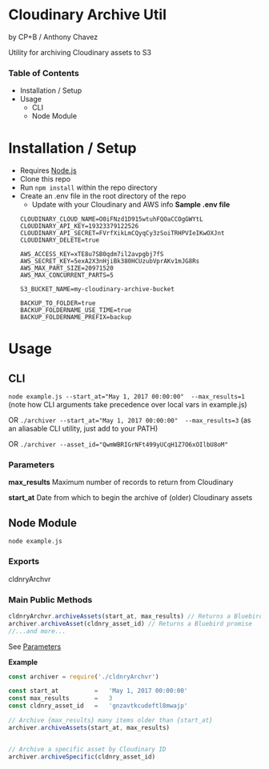 # Cloudinary Archive Util
by CP+B / Anthony Chavez

Utility for archiving Cloudinary assets to S3

### Table of Contents
<!-- MarkdownTOC -->

- Installation / Setup
- Usage
  - CLI
  - Node Module

<!-- /MarkdownTOC -->



# Installation / Setup

- Requires [Node.js](http://www.nodejs.com)
- Clone this repo
- Run `npm install` within the repo directory
- Create an .env file in the root directory of the repo
  - Update with your Cloudinary and AWS info
  **Sample .env file**
  ```
  CLOUDINARY_CLOUD_NAME=O0iFNzd1D915wtuhFQOaCCOgGWYtL
  CLOUDINARY_API_KEY=19323379122526
  CLOUDINARY_API_SECRET=FVrfXikLmCQyqCy3zSoiTRHPVIeIKwOXJnt
  CLOUDINARY_DELETE=true

  AWS_ACCESS_KEY=xTE8u7SB0qdm7il2avpgbj7fS
  AWS_SECRET_KEY=5exA2X3nHjiBk380HCUzubVprAKv1mJG8Rs
  AWS_MAX_PART_SIZE=20971520
  AWS_MAX_CONCURRENT_PARTS=5

  S3_BUCKET_NAME=my-cloudinary-archive-bucket

  BACKUP_TO_FOLDER=true
  BACKUP_FOLDERNAME_USE_TIME=true
  BACKUP_FOLDERNAME_PREFIX=backup
  ```



# Usage


## CLI

```node example.js --start_at="May 1, 2017 00:00:00"  --max_results=1```
(note how CLI arguments take precedence over local vars in example.js)

OR
```./archiver --start_at="May 1, 2017 00:00:00"  --max_results=3```
(as an aliasable CLI utility, just add to your PATH)

OR
```./archiver --asset_id="QwmWBRIGrNFt499yUCqH1Z7O6xOIlbU8oM"```

### Parameters

**max_results**
Maximum number of records to return from Cloudinary

**start_at**
Date from which to begin the archive of (older) Cloudinary assets


## Node Module

```node example.js```

### Exports
cldnryArchvr

### Main Public Methods
```javascript
cldnryArchvr.archiveAssets(start_at, max_results) // Returns a Bluebird promise
archiver.archiveAsset(cldnry_asset_id) // Returns a Bluebird promise
//...and more...
```
See [Parameters](#parameters)

**Example**
```javascript
const archiver = require('./cldnryArchvr')

const start_at          =   'May 1, 2017 00:00:00'
const max_results       =   3
const cldnry_asset_id   =   'gnzavtkcudeftl8mwajp'

// Archive {max_results} many items older than {start_at}
archiver.archiveAssets(start_at, max_results)


// Archive a specific asset by Cloudinary ID
archiver.archiveSpecific(cldnry_asset_id)

```
